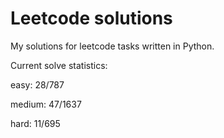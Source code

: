 # Leetcode solutions

My solutions for leetcode tasks written in Python.

Current solve statistics:

easy: 28/787

medium: 47/1637

hard: 11/695